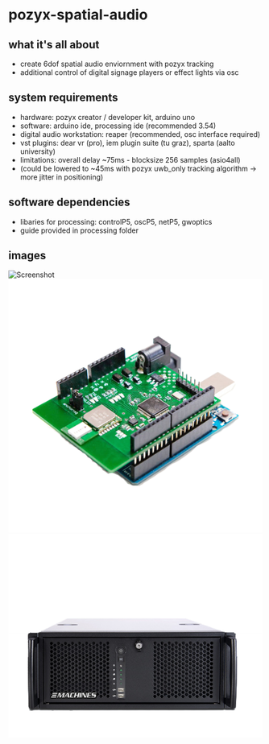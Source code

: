 # pozyx-spatial-audio

## what it's all about

- create 6dof spatial audio enviornment with pozyx tracking
- additional control of digital signage players or effect lights via osc

## system requirements

- hardware: pozyx creator / developer kit, arduino uno
- software: arduino ide, processing ide (recommended 3.54)
- digital audio workstation: reaper (recommended, osc interface required)
- vst plugins: dear vr (pro), iem plugin suite (tu graz), sparta (aalto university)
- limitations: overall delay ~75ms - blocksize 256 samples (asio4all)
- (could be lowered to ~45ms with pozyx uwb_only tracking algorithm -> more jitter in positioning)

## software dependencies

- libaries for processing: controlP5, oscP5, netP5, gwoptics
- guide provided in processing folder

## images
![Screenshot](ressources/images/systemdesign.png "Systemdesign")
![Screenshot](ressources/images/pozyx_arduino.png)
![Screenshot](ressources/images/workstation.png)
